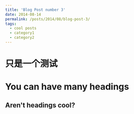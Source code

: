```yaml
---
title: 'Blog Post number 3'
date: 2014-08-14
permalink: /posts/2014/08/blog-post-3/
tags:
  - cool posts
  - category1
  - category2
---
```


只是一个测试
======

You can have many headings
======

Aren't headings cool?
------